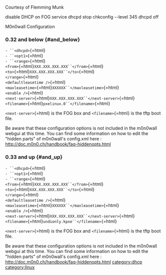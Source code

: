 Courtesy of Flemming Munk

disable DHCP on FOG service dhcpd stop chkconfig \--level 345 dhcpd off

M0n0wall Configuration

### 0.32 and below {#and_below}

`- ``<dhcpd>`{=html}` `\
`- ``<opt1>`{=html}` `\
`- ``<range>`{=html}` `\
`<from>`{=html}`XXX.XXX.XXX.XXX``</from>`{=html}`  `\
`<to>`{=html}`XXX.XXX.XXX.XXX``</to>`{=html}`  `\
`</range>`{=html}` `\
`<defaultleasetime />`{=html}`  `\
`<maxleasetime>`{=html}`XXXXXX``</maxleasetime>`{=html}`  `\
`<enable />`{=html}`  `\
`<next-server>`{=html}`XXX.XXX.XXX.XXX``</next-server>`{=html}`  `\
`<filename>`{=html}`pxelinux.0``</filename>`{=html}` `

`<next-server>`{=html} is the FOG box and `<filename>`{=html} is the
tftp boot file.

Be aware that these configuration options is not included in the
m0n0wall webgui at this time. You can find some information on how to
edit the \"hidden parts\" of m0n0wall\'s config.xml here :
<http://doc.m0n0.ch/handbook/faq-hiddenopts.html>

### 0.33 and up {#and_up}

`- ``<dhcpd>`{=html}` `\
`- ``<opt1>`{=html}` `\
`- ``<range>`{=html}` `\
`<from>`{=html}`XXX.XXX.XXX.XXX``</from>`{=html}`  `\
`<to>`{=html}`XXX.XXX.XXX.XXX``</to>`{=html}`  `\
`</range>`{=html}` `\
`<defaultleasetime />`{=html}`  `\
`<maxleasetime>`{=html}`XXXXXX``</maxleasetime>`{=html}`  `\
`<enable />`{=html}`  `\
`<next-server>`{=html}`XXX.XXX.XXX.XXX``</next-server>`{=html}`  `\
`<filename>`{=html}`undionly.kpxe``</filename>`{=html}` `

`<next-server>`{=html} is the FOG box and `<filename>`{=html} is the
tftp boot file.

Be aware that these configuration options is not included in the
m0n0wall webgui at this time. You can find some information on how to
edit the \"hidden parts\" of m0n0wall\'s config.xml here :
<http://doc.m0n0.ch/handbook/faq-hiddenopts.html>
[category:dhcp](category:dhcp "wikilink")
[category:linux](category:linux "wikilink")
